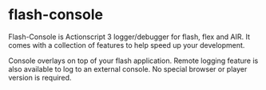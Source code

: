 flash-console
=============
Flash-Console is Actionscript 3 logger/debugger for flash, flex and AIR. It comes with a collection of features to help speed up your development.

Console overlays on top of your flash application. Remote logging feature is also available to log to an external console. No special browser or player version is required.
